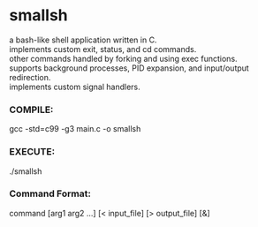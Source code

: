 # smallsh

a bash-like shell application written in C.  
implements custom exit, status, and cd commands.  
other commands handled by forking and using exec functions.  
supports background processes, PID expansion, and input/output redirection.  
implements custom signal handlers.  

### COMPILE:
gcc -std=c99 -g3 main.c -o smallsh

### EXECUTE:
./smallsh

### Command Format:
command [arg1 arg2 ...] [< input_file] [> output_file] [&]
